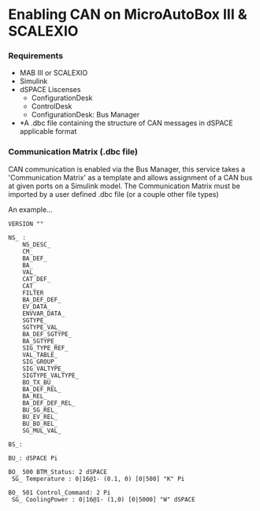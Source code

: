 # Enabling CAN on MicroAutoBox III & SCALEXIO

### Requirements
- MAB III or SCALEXIO
- Simulink
- dSPACE Liscenses
    - ConfigurationDesk
    - ControlDesk
    - ConfigurationDesk: Bus Manager
- \*A .dbc file containing the structure of CAN messages in dSPACE applicable format

### Communication Matrix (.dbc file)
CAN communication is enabled via the Bus Manager, this service takes a 'Communication Matrix' as a template and allows assignment of a CAN bus at given ports on a Simulink model. The Communication Matrix must be imported by a user defined .dbc file (or a couple other file types)

An example...
```dbc
VERSION ""

NS_ :
    NS_DESC_
    CM_
    BA_DEF_
    BA_
    VAL_
    CAT_DEF_
    CAT_
    FILTER
    BA_DEF_DEF_
    EV_DATA_
    ENVVAR_DATA_
    SGTYPE_
    SGTYPE_VAL_
    BA_DEF_SGTYPE_
    BA_SGTYPE_
    SIG_TYPE_REF_
    VAL_TABLE_
    SIG_GROUP_
    SIG_VALTYPE_
    SIGTYPE_VALTYPE_
    BO_TX_BU_
    BA_DEF_REL_
    BA_REL_
    BA_DEF_DEF_REL_
    BU_SG_REL_
    BU_EV_REL_
    BU_BO_REL_
    SG_MUL_VAL_

BS_:

BU_: dSPACE Pi

BO_ 500 BTM_Status: 2 dSPACE
 SG_ Temperature : 0|16@1- (0.1, 0) [0|500] "K" Pi

BO_ 501 Control_Command: 2 Pi
 SG_ CoolingPower : 0|16@1- (1,0) [0|5000] "W" dSPACE
```
